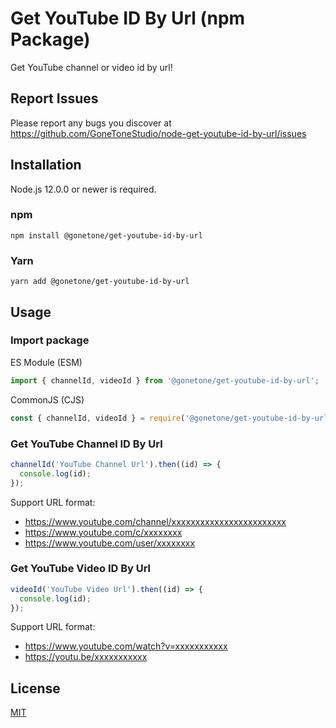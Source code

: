 # Get YouTube ID By Url (npm Package)

Get YouTube channel or video id by url!

## Report Issues

Please report any bugs you discover at <https://github.com/GoneToneStudio/node-get-youtube-id-by-url/issues>

## Installation

Node.js 12.0.0 or newer is required.

### npm

```sh-session
npm install @gonetone/get-youtube-id-by-url
```

### Yarn

```sh-session
yarn add @gonetone/get-youtube-id-by-url
```

## Usage

### Import package

ES Module (ESM)

```js
import { channelId, videoId } from '@gonetone/get-youtube-id-by-url';
```

CommonJS (CJS)

```js
const { channelId, videoId } = require('@gonetone/get-youtube-id-by-url');
```

### Get YouTube Channel ID By Url

```js
channelId('YouTube Channel Url').then((id) => {
  console.log(id);
});
```

Support URL format:

- https://www.youtube.com/channel/xxxxxxxxxxxxxxxxxxxxxxxx
- https://www.youtube.com/c/xxxxxxxx
- https://www.youtube.com/user/xxxxxxxx

### Get YouTube Video ID By Url

```js
videoId('YouTube Video Url').then((id) => {
  console.log(id);
});
```

Support URL format:

- https://www.youtube.com/watch?v=xxxxxxxxxxx
- https://youtu.be/xxxxxxxxxxx

## License

[MIT](LICENSE)
